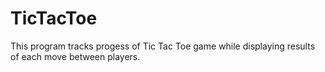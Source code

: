 # TicTacToe

This program tracks progess of Tic Tac Toe game while displaying results of each move between players. 
